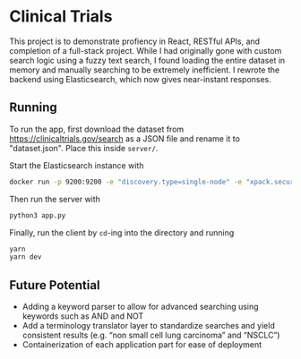 # Clinical Trials

This project is to demonstrate profiency in React, RESTful APIs, and completion of a full-stack project.
While I had originally gone with custom search logic using a fuzzy text search, I found loading the entire dataset in memory and manually searching to be extremely inefficient. I rewrote the backend using Elasticsearch, which now gives near-instant responses.

## Running

To run the app, first download the dataset from https://clinicaltrials.gov/search as a JSON file and rename it to "dataset.json". Place this inside `server/`.

Start the Elasticsearch instance with

```bash
docker run -p 9200:9200 -e "discovery.type=single-node" -e "xpack.security.enabled=false" docker.elastic.co/elasticsearch/elasticsearch:8.13.4
```

Then run the server with

```bash
python3 app.py
```

Finally, run the client by `cd`-ing into the directory and running

```bash
yarn
yarn dev
```

## Future Potential

- Adding a keyword parser to allow for advanced searching using keywords such as AND and NOT
- Add a terminology translator layer to standardize searches and yield consistent results (e.g. “non small cell lung carcinoma” and “NSCLC”)
- Containerization of each application part for ease of deployment
